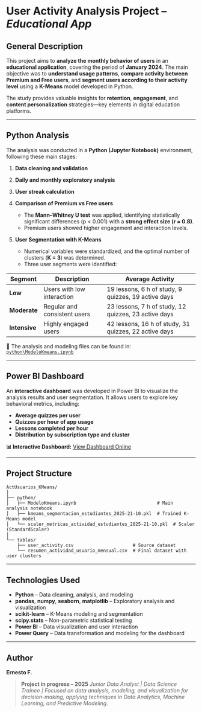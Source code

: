 # User Activity Analysis Project – *Educational App*

## General Description

This project aims to **analyze the monthly behavior of users** in an **educational application**, covering the period of **January 2024**.
The main objective was to **understand usage patterns**, **compare activity between Premium and Free users**, and **segment users according to their activity level** using a **K-Means** model developed in Python.

The study provides valuable insights for **retention**, **engagement**, and **content personalization** strategies—key elements in digital education platforms.

---

## Python Analysis

The analysis was conducted in a **Python (Jupyter Notebook)** environment, following these main stages:

1. **Data cleaning and validation**

2. **Daily and monthly exploratory analysis**

3. **User streak calculation**

4. **Comparison of Premium vs Free users**

   * The **Mann–Whitney U test** was applied, identifying statistically significant differences (p < 0.001) with a **strong effect size (r ≈ 0.8)**.
   * Premium users showed higher engagement and interaction levels.

5. **User Segmentation with K-Means**

   * Numerical variables were standardized, and the optimal number of clusters (**K = 3**) was determined.
   * Three user segments were identified:

| Segment       | Description                  | Average Activity                                      |
| ------------- | ---------------------------- | ----------------------------------------------------- |
| **Low**       | Users with low interaction   | 19 lessons, 6 h of study, 9 quizzes, 19 active days   |
| **Moderate**  | Regular and consistent users | 23 lessons, 7 h of study, 12 quizzes, 23 active days  |
| **Intensive** | Highly engaged users         | 42 lessons, 16 h of study, 31 quizzes, 22 active days |

📁 The analysis and modeling files can be found in:
[`python\ModeloKmeans.ipynb`](python\ModeloKmeans.ipynb)

---

## Power BI Dashboard

An **interactive dashboard** was developed in Power BI to visualize the analysis results and user segmentation.
It allows users to explore key behavioral metrics, including:

* **Average quizzes per user**
* **Quizzes per hour of app usage**
* **Lessons completed per hour**
* **Distribution by subscription type and cluster**

**📊 Interactive Dashboard:**
[View Dashboard Online](https://mavenshowcase.com/project/52138)

---

## Project Structure

```
ActUsuarios_KMeans/
│
├── python/
│   ├── ModeloKmeans.ipynb                              # Main analysis notebook
│   ├── kmeans_segmentacion_estudiantes_2025-21-10.pkl  # Trained K-Means model
│   └── scaler_metricas_actividad_estudiantes_2025-21-10.pkl  # Scaler (StandardScaler)
│
└── tablas/
    ├── user_activity.csv                      # Source dataset
    └── resumen_actividad_usuario_mensual.csv  # Final dataset with user clusters
```

---

## Technologies Used

* **Python** – Data cleaning, analysis, and modeling
* **pandas**, **numpy**, **seaborn**, **matplotlib** – Exploratory analysis and visualization
* **scikit-learn** – K-Means modeling and segmentation
* **scipy.stats** – Non-parametric statistical testing
* **Power BI** – Data visualization and user interaction
* **Power Query** – Data transformation and modeling for the dashboard

---

## Author

**Ernesto F.**

> **Project in progress – 2025**
> *Junior Data Analyst | Data Science Trainee | Focused on data analysis, modeling, and visualization for decision-making, applying techniques in Data Analytics, Machine Learning, and Predictive Modeling.*
